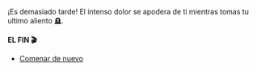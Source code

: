 ¡Es demasiado tarde! El intenso dolor se apodera de ti mientras tomas tu ultimo aliento 🪦.

**EL FIN 🎬**

- [Comenar de nuevo](../begin-journey.md)
